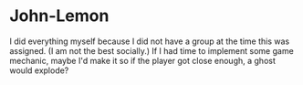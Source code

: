 # John-Lemon
 
I did everything myself because I did not have a group at the time this was assigned. (I am not the best socially.)
If I had time to implement some game mechanic, maybe I'd make it so if the player got close enough, a ghost would explode?